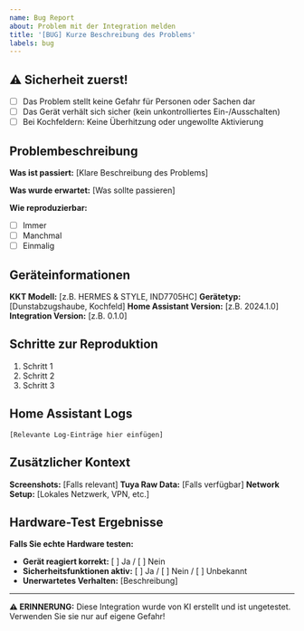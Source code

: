 ```yaml
---
name: Bug Report
about: Problem mit der Integration melden
title: '[BUG] Kurze Beschreibung des Problems'
labels: bug
---
```


## ⚠️ Sicherheit zuerst!

- [ ] Das Problem stellt keine Gefahr für Personen oder Sachen dar
- [ ] Das Gerät verhält sich sicher (kein unkontrolliertes Ein-/Ausschalten)
- [ ] Bei Kochfeldern: Keine Überhitzung oder ungewollte Aktivierung

## Problembeschreibung

**Was ist passiert:**
[Klare Beschreibung des Problems]

**Was wurde erwartet:**
[Was sollte passieren]

**Wie reproduzierbar:**
- [ ] Immer
- [ ] Manchmal
- [ ] Einmalig

## Geräteinformationen

**KKT Modell:** [z.B. HERMES & STYLE, IND7705HC]
**Gerätetyp:** [Dunstabzugshaube, Kochfeld]
**Home Assistant Version:** [z.B. 2024.1.0]
**Integration Version:** [z.B. 0.1.0]

## Schritte zur Reproduktion

1. Schritt 1
2. Schritt 2
3. Schritt 3

## Home Assistant Logs

```
[Relevante Log-Einträge hier einfügen]
```

## Zusätzlicher Kontext

**Screenshots:** [Falls relevant]
**Tuya Raw Data:** [Falls verfügbar]
**Network Setup:** [Lokales Netzwerk, VPN, etc.]

## Hardware-Test Ergebnisse

**Falls Sie echte Hardware testen:**

- **Gerät reagiert korrekt:** [ ] Ja / [ ] Nein
- **Sicherheitsfunktionen aktiv:** [ ] Ja / [ ] Nein / [ ] Unbekannt
- **Unerwartetes Verhalten:** [Beschreibung]

---

**⚠️ ERINNERUNG:** Diese Integration wurde von KI erstellt und ist ungetestet. Verwenden Sie sie nur auf eigene Gefahr!